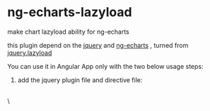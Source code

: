 # ng-echarts-lazyload
make chart lazyload ability for ng-echarts

this plugin depend on the <a href="https://github.com/jquery/jquery">jquery</a> and <a href="https://github.com/liekkas/ng-echarts">ng-echarts</a> , turned from <a href="https://github.com/tuupola/jquery_lazyload">jquery.lazyload</a>

You can use it in Angular App only with the two below usage steps:

1. add the jquery plugin file and directive file:
  <br />
  \<script src="path/to/ng-echarts.lazyload.js"\>\</script\>
  \<script src="path/to/ui-ng-echarts-lazyload.js"\>\</script\>

2. add "ng-echarts-lazyload" attribute to the ng-echarts element within the page.
   <ng-echarts ng-echarts-lazyload ec-config="yourEcConfig" ec-option="yourEcOption"></ng-echarts>

Otherwise, you can also use it with jquery directly without the angular directive file.
<br />
\<script src="path/to/ng-echarts.lazyload.js"\>\</script\>
\<script\>
$('ng-echarts').ngEcharts_lazyload();
\</script\>
